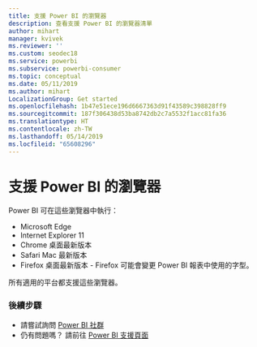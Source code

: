 ```yaml
---
title: 支援 Power BI 的瀏覽器
description: 查看支援 Power BI 的瀏覽器清單
author: mihart
manager: kvivek
ms.reviewer: ''
ms.custom: seodec18
ms.service: powerbi
ms.subservice: powerbi-consumer
ms.topic: conceptual
ms.date: 05/11/2019
ms.author: mihart
LocalizationGroup: Get started
ms.openlocfilehash: 1b47e51ece196d6667363d91f43589c398828ff9
ms.sourcegitcommit: 187f306438d53ba8742db2c7a5532f1acc81fa36
ms.translationtype: HT
ms.contentlocale: zh-TW
ms.lasthandoff: 05/14/2019
ms.locfileid: "65608296"
---
```

# <a name="supported-browsers-for-power-bi"></a>支援 Power BI 的瀏覽器
Power BI 可在這些瀏覽器中執行：

* Microsoft Edge
* Internet Explorer 11
* Chrome 桌面最新版本
* Safari Mac 最新版本
* Firefox 桌面最新版本 - Firefox 可能會變更 Power BI 報表中使用的字型。

所有適用的平台都支援這些瀏覽器。

### <a name="next-steps"></a>後續步驟
* 請嘗試詢問 [Power BI 社群](http://community.powerbi.com/)
* 仍有問題嗎？ 請前往 [Power BI 支援頁面](https://powerbi.microsoft.com/support/)

